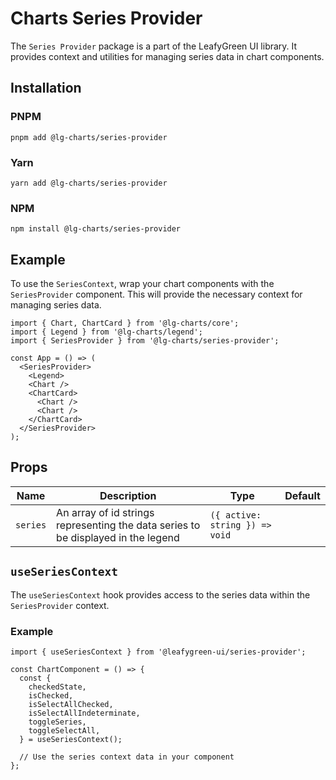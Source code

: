 # Charts Series Provider

The `Series Provider` package is a part of the LeafyGreen UI library. It provides context and utilities for managing series data in chart components.

## Installation

### PNPM

```shell
pnpm add @lg-charts/series-provider
```

### Yarn

```shell
yarn add @lg-charts/series-provider
```

### NPM

```shell
npm install @lg-charts/series-provider
```

## Example

To use the `SeriesContext`, wrap your chart components with the `SeriesProvider` component. This will provide the necessary context for managing series data.

```tsx
import { Chart, ChartCard } from '@lg-charts/core';
import { Legend } from '@lg-charts/legend';
import { SeriesProvider } from '@lg-charts/series-provider';

const App = () => (
  <SeriesProvider>
    <Legend>
    <Chart />
    <ChartCard>
      <Chart />
      <Chart />
    </ChartCard>
  </SeriesProvider>
);
```

## Props

| Name     | Description                                                                       | Type                           | Default |
| -------- | --------------------------------------------------------------------------------- | ------------------------------ | ------- |
| `series` | An array of id strings representing the data series to be displayed in the legend | `({ active: string }) => void` |         |

## `useSeriesContext`

The `useSeriesContext` hook provides access to the series data within the `SeriesProvider` context.

### Example

```tsx
import { useSeriesContext } from '@leafygreen-ui/series-provider';

const ChartComponent = () => {
  const {
    checkedState,
    isChecked,
    isSelectAllChecked,
    isSelectAllIndeterminate,
    toggleSeries,
    toggleSelectAll,
  } = useSeriesContext();

  // Use the series context data in your component
};
```
